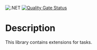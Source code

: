 ![.NET](https://github.com/Softlr/TaskEx/actions/workflows/dotnet.yml/badge.svg)
[![Quality Gate Status](https://sonarcloud.io/api/project_badges/measure?project=taskex&metric=alert_status)](https://sonarcloud.io/summary/new_code?id=taskex)

# Description
This library contains extensions for tasks.